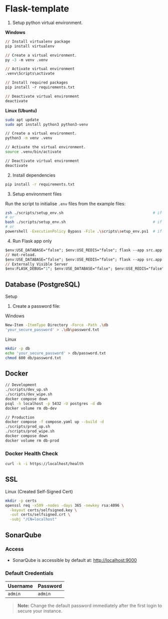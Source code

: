 # Flask-template

1. Setup python virtual environment.

**Windows**

```ps
// Install virtualenv package
pip install virtualenv

// Create a virtual environment.
py -3 -m venv .venv

// Activate virtual environment
.venv\Scripts\activate

// Install required packages
pip install -r requirements.txt

// Deactivate virtual environment
deactivate
```

**Linux (Ubuntu)**

```zsh
sudo apt update
sudo apt install python3 python3-venv

// Create a virtual environment.
python3 -m venv .venv

// Activate the virtual environment.
source .venv/bin/activate

// Deactivate virtual environment
deactivate
```

2. Install dependencies

```zsh
pip install -r requirements.txt
```

3. Setup environment files

Run the script to initialise `.env` files from the example files:

```bash
zsh ./scripts/setup_env.sh                                        # if using Zsh
# or
bash ./scripts/setup_env.sh                                       # if using Bash
# or
powershell -ExecutionPolicy Bypass -File .\scripts\setup_env.ps1  # if using PowerShell
```

4. Run Flask app only

```ps
$env:USE_DATABASE="false"; $env:USE_REDIS="false"; flask --app src.app:app run
// Hot-reload.
$env:USE_DATABASE="false"; $env:USE_REDIS="false"; flask --app src.app:app run --reload
// Externally Visible Server
$env:FLASK_DEBUG="1"; $env:USE_DATABASE="false"; $env:USE_REDIS="false"; flask --app src.app:app run --host=0.0.0.0 --reload
```

## Database (PostgreSQL)

Setup

1. Create a password file:

Windows

```zsh
New-Item -ItemType Directory -Force -Path .\db
'your_secure_password' > .\db\password.txt

```

Linux

```zsh
mkdir -p db
echo 'your_secure_password' > db/password.txt
chmod 600 db/password.txt
```

## Docker

```zsh
// Development
./scripts/dev_up.sh
./scripts/dev_wipe.sh
docker compose down
psql -h localhost -p 5432 -U postgres -d db
docker volume rm db-dev

// Production
docker compose -f compose.yaml up --build -d
./scripts/prod_up.sh
./scripts/prod_wipe.sh
docker compose down
docker volume rm db-prod
```

### Docker Health Check

```zsh
curl -k -i https://localhost/health
```

## SSL

Linux (Created Self-Signed Cert)

```zsh
mkdir -p certs
openssl req -x509 -nodes -days 365 -newkey rsa:4096 \
  -keyout certs/selfsigned.key \
  -out certs/selfsigned.crt \
  -subj "/CN=localhost"
```

## SonarQube

### Access

- SonarQube is accessible by default at: [http://localhost:9000](http://localhost:9000)

### Default Credentials

| Username | Password |
|----------|----------|
| `admin`  | `admin`  |

> **Note:** Change the default password immediately after the first login to secure your instance.
